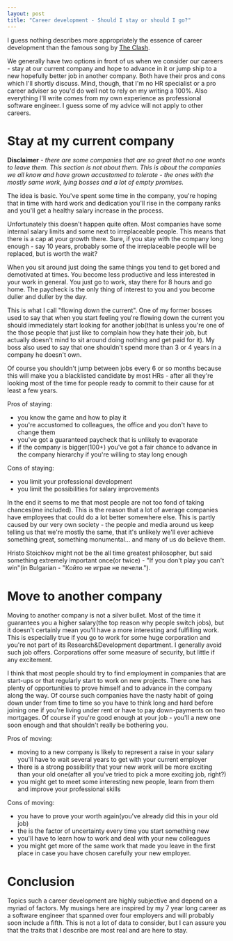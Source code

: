 ```yaml
---
layout: post
title: "Career development - Should I stay or should I go?"
---
```


I guess nothing describes more appropriately the essence of career
development than the famous song by [The Clash](http://www.youtube.com/watch?v=V1Gn0e7kvTA).

We generally have two options in front of us when we consider our
careers - stay at our current company and hope to advance in it or
jump ship to a new hopefully better job in another company. Both have
their pros and cons which I'll shortly discuss. Mind, though, that I'm
no HR specialist or a pro career adviser so you'd do well not to rely
on my writing a 100%. Also everything I'll write comes from my own
experience as professional software engineer. I guess some of my
advice will not apply to other careers.

# Stay at my current company 
**Disclaimer** - _there are some
companies that are so great that no one wants to leave them. This
section is not about them. This is about the companies we all know and
have grown accustomed to tolerate - the ones with the mostly same
work, lying bosses and a lot of empty promises._

The idea is basic. You've spent some time in the company, you're
hoping that in time with hard work and dedication you'll rise in the
company ranks and you'll get a healthy salary increase in the process.

Unfortunately this doesn't happen quite often. Most companies have
some internal salary limits and some next to irreplaceable
people. This means that there is a cap at your growth there. Sure, if
you stay with the company long enough - say 10 years, probably some of
the irreplaceable people will be replaced, but is worth the wait?

When you sit around just doing the same things you tend to get bored
and demotivated at times. You become less productive and less
interested in your work in general. You just go to work, stay there
for 8 hours and go home. The paycheck is the only thing of interest
to you and you become duller and duller by the day.

This is what I call "flowing down the current". One of my former bosses used
to say that when you start feeling you're flowing down the current you
should immediately start looking for another job(that is unless you're
one of the those people that just like to complain how they hate their
job, but actually doesn't mind to sit around doing nothing and get
paid for it). My boss also used to say that one shouldn't spend more
than 3 or 4 years in a company he doesn't own.

Of course you shouldn't jump between jobs every 6 or so months because
this will make you a blacklisted candidate by most HRs - after all
they're looking most of the time for people ready to commit to their
cause for at least a few years.

Pros of staying:
* you know the game and how to play it
* you're accustomed to colleagues, the office and you don't have to
  change them
* you've got a guaranteed paycheck that is unlikely to evaporate
* if the company is bigger(100+) you've got a fair chance to advance
  in the company hierarchy if you're willing to stay long enough
  
Cons of staying:
* you limit your professional development
* you limit the possibilities for salary improvements

In the end it seems to me that most people are not too fond of taking
chances(me included). This is the reason that a lot of average
companies have employees that could do a lot better somewhere
else. This is partly caused by our very own society - the people and
media around us keep telling us that we're mostly the same, that it's
unlikely we'll ever achieve something great, something
monumental... and many of us do believe them. 

Hristo Stoichkov might not be the all time greatest philosopher, but
said something extremely important once(or twice) - "If you don't play
you can't win"(in Bulgarian - "Който не играе не печели.").

# Move to another company

Moving to another company is not a silver bullet. Most of the time it
guarantees you a higher salary(the top reason why people switch
jobs), but it doesn't certainly mean you'll have a more interesting
and fulfilling work. This is especially true if you go to work for
some huge corporation and you're not part of its Research&Development
department. I generally avoid such job offers. Corporations offer some
measure of security, but little if any excitement.

I think that most people should try to find employment in companies
that are start-ups or that regularly start to work on new
projects. There one has plenty of opportunities to prove himself and
to advance in the company along the way. Of course such companies have
the nasty habit of going down under from time to time so you have to
think long and hard before joining one if you're living under rent or
have to pay down-payments on two mortgages. Of course if you're good
enough at your job - you'll a new one soon enough and that shouldn't
really be bothering you.

Pros of moving:
* moving to a new company is likely to represent a raise in your
  salary you'll have to wait several years to get with your current
  employer
* there is a strong possibility that your new work will be more
  exciting than your old one(after all you've tried to pick a more
  exciting job, right?)
* you might get to meet some interesting new people, learn from them
  and improve your professional skills
  
Cons of moving:
* you have to prove your worth again(you've already did this in your
  old job)
* the is the factor of uncertainty every time you start something new
* you'll have to learn how to work and deal with your new colleagues
* you might get more of the same work that made you leave in the first
  place in case you have chosen carefully your new employer.
  
# Conclusion
Topics such a career development are highly subjective and depend on a
myriad of factors. My musings here are inspired by my 7 year long
career as a software engineer that spanned over four employers and
will probably soon include a fifth. This is not a lot of data to
consider, but I can assure you that the traits that I describe are
most real and are here to stay.

